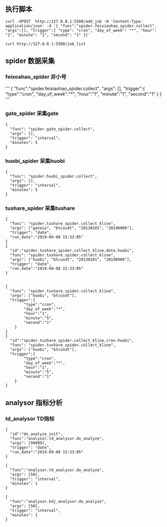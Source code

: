 ## 执行脚本

```
curl -XPOST  http://127.0.0.1:5500/add_job -H 'Content-Type: application/json' -d '{ "func":"spider.feixiaohao_spider.collect", "args":[], "trigger":{ "type": "cron", "day_of_week": "*", "hour": "1", "minute": "1", "second": "1" }}'

curl http://127.0.0.1:5500/job_list
```

## spider 数据采集

### feixoahao_spider 非小号

'''
{
  "func":"spider.feixiaohao_spider.collect",
  "args": [],
  "trigger":{
    "type":"cron",
    "day_of_week":"*",
    "hour":"1",
    "minute":"1",
    "second":"1"
  }
}
'''

### gate_spider 采集gate

```
{
  "func": "spider.gate_spider.collect",
  "args": [],
  "trigger": "interval",
  "minutes": 5
}
```

### huobi_spider 采集huobi

```
{
  "func": "spider.huobi_spider.collect",
  "args": [],
  "trigger": "interval",
  "minutes": 5
}
```

### tushare_spider 采集tushare

```
{
  "func": "spider.tushare_spider.collect_kline",
  "args": ["gateio", "btcusdt", "20130101", "20190909"],
  "trigger": "date",
  "run_date":"2019-09-08 15:33:05"
}
{
  "id":"spider.tushare_spider.collect_kline.date.huobi",
  "func": "spider.tushare_spider.collect_kline",
  "args": ["huobi", "btcusdt", "20130101", "20190909"],
  "trigger": "date",
  "run_date":"2019-09-08 15:33:05"
}


{
  "func": "spider.tushare_spider.collect_kline",
  "args": ["huobi", "btcusdt"],
  "trigger":{
        "type":"cron",
        "day_of_week":"*",
        "hour":"1",
        "minute":"5",
        "second":"1"
    }
}
{
  "id":"spider.tushare_spider.collect_kline.cron.huobi",
  "func": "spider.tushare_spider.collect_kline",
  "args": ["huobi", "btcusdt"],
  "trigger":{
        "type":"cron",
        "day_of_week":"*",
        "hour":"1",
        "minute":"5",
        "second":"1"
    }
}
```

## analysor 指标分析

### td_analysor TD指标

```
{
  "id":"do_analyze_init",
  "func":"analysor.td_analysor.do_analyze",
  "args": [99999],
  "trigger": "date",
  "run_date":"2019-09-08 15:33:05"
}

{
  "func":"analysor.td_analysor.do_analyze",
  "args": [50],
  "trigger": "interval",
  "minutes": 1
}

{
  "func":"analysor.kdj_analysor.do_analyze",
  "args": [50],
  "trigger": "interval",
  "minutes": 1
}
```
